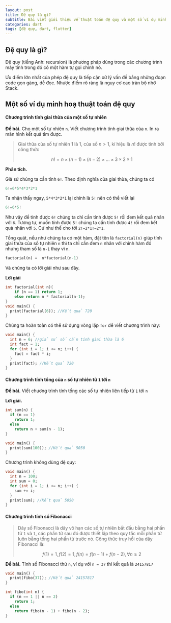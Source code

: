 ```yaml
---
layout: post
title: Đệ quy là gì?
subtitle: Bài viết giới thiệu về thuật toán đệ quy và một số ví dụ minh hoạ
categories: dart 
tags: [đệ quy, dart, flutter]
---
```


## Đệ quy là gì?

Đệ quy (tiếng Anh: recursion) là phương pháp dùng trong các chương trình máy tính trong đó có một hàm tự gọi chính nó.

Ưu điểm lớn nhất của phép đệ quy là tiếp cận xử lý vấn đề bằng những đoạn code gọn gàng, dễ đọc. Nhược điểm rõ ràng là nguy cơ cao tràn bộ nhớ Stack.

## Một số ví dụ minh hoạ thuật toán đệ quy

#### Chương trình tính giai thừa của một số tự nhiên

**Đề bài.** Cho một số tự nhiên `n`. Viết chương trình tính giai thừa của `n`.  In ra màn hình kết quả tìm được.

> Giai thừa của số tự nhiên $1$ là $1$, của số $n>1$, kí hiệu là $n!$ được tính bởi công thức 
>
> $$
> n!=n\times(n-1)\times(n-2)\times...\times3\times2\times1
> $$

**Phân tích.** 

Giả sử chúng ta cần tính `6!`. Theo định nghĩa của giai thừa, chúng ta có

```dart
6!=6*5*4*3*2*1
```

Ta nhận thấy ngay, `5*4*3*2*1` lại chính là `5!` nên có thể viết lại 

```dart
6!=6*5!
```

Như vậy để tính được `6!` chúng ta chỉ cần tính được `5!` rồi đem kết quả nhân với `6`. Tương tự, muốn tính được `5!` chúng ta cần tính được `4!` rồi đem kết quả nhân với `5`. Cứ như thế cho tới `2!=2*1!=2*1`.

Tổng quát, nếu như chúng ta có một hàm, đặt tên là `factorial(n)` giúp tính giai thừa của số tự nhiên `n` thì ta chỉ cần đem `n` nhân với chính hàm đó nhưng tham số là `n-1` thay vì `n`.

```dart
factorial(n) =  n*factorial(n-1)
```

Và chúng ta có lời giải như sau đây.

**Lời giải**

```dart
int factorial(int n){
	if (n == 1) return 1;
    else return n * factorial(n-1);
}
void main() {
  print(factorial(6)); //Kết quả 720
}
```

Chúng ta hoàn toàn có thể sử dụng vòng lặp `for` để viết chương trình này:

```dart
void main() {
  int n = 6; //giả sử số cần tính giai thừa là 6
  int fact = 1;
  for (int i = 1; i <= n; i++) {
    fact = fact * i;
  }
  print(fact); //Kết quả 720
}
```

#### Chương trình tính tổng của `n` số tự nhiên từ `1` tới `n`

**Đề bài.** Viết chương trình tính tổng các số tự nhiên liên tiếp từ `1` tới `n`

**Lời giải.**

```dart
int sum(n) {
  if (n == 1)
    return 1;
  else
    return n + sum(n - 1);
}

void main() {
  print(sum(100)); //Kết quả 5050
}
```

 Chương trình không dùng đệ quy:

```dart
void main() {
  int n = 100;
  int sum = 0;
  for (int i = 1; i <= n; i++) {
    sum += i;
  }
  print(sum); //Kết quả 5050
}
```

#### Chương trình tính số Fibonacci

> Dãy số Fibonacci là dãy vô hạn các số tự nhiên bắt đầu bằng hai phần tử `1`  và `1`, các phần tử sau đó được thiết lập theo quy tắc mỗi phần tử luôn bằng tổng hai phần tử trước nó. Công thức truy hồi của dãy Fibonacci là:
>
> $$
> f(1)=1, f(2)=1,f(n)=f(n-1) + f(n-2), \forall n \ge 2
> $$

**Đề bài.** Tính số Fibonacci thứ `n`, ví dụ với `n = 37` thì kết quả là `24157817`

```dart
void main() {
  print(fibo(37)); //Kết quả 24157817
}

int fibo(int n) {
  if (n == 1 || n == 2)
    return 1;
  else
    return fibo(n - 1) + fibo(n - 2);
}
```
